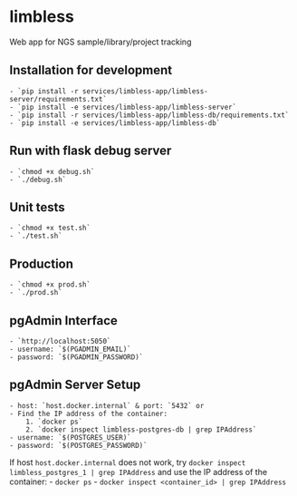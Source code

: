 # limbless
Web app for NGS sample/library/project tracking

## Installation for development
    - `pip install -r services/limbless-app/limbless-server/requirements.txt`
    - `pip install -e services/limbless-app/limbless-server`
    - `pip install -r services/limbless-app/limbless-db/requirements.txt`
    - `pip install -e services/limbless-app/limbless-db`

## Run with flask debug server
    - `chmod +x debug.sh`
    - `./debug.sh`
## Unit tests
    - `chmod +x test.sh`
    - `./test.sh`
## Production
    - `chmod +x prod.sh`
    - `./prod.sh`

## pgAdmin Interface
    - `http://localhost:5050`
    - username: `$(PGADMIN_EMAIL)`
    - password: `$(PGADMIN_PASSWORD)`

## pgAdmin Server Setup
    - host: `host.docker.internal` & port: `5432` or
    - Find the IP address of the container:
        1. `docker ps`
        2. `docker inspect limbless-postgres-db | grep IPAddress`
    - username: `$(POSTGRES_USER)`
    - password: `$(POSTGRES_PASSWORD)`

If host `host.docker.internal` does not work, try `docker inspect limbless_postgres_1 | grep IPAddress` and use the IP address of the container:
    - `docker ps`
    - `docker inspect <container_id> | grep IPAddress`